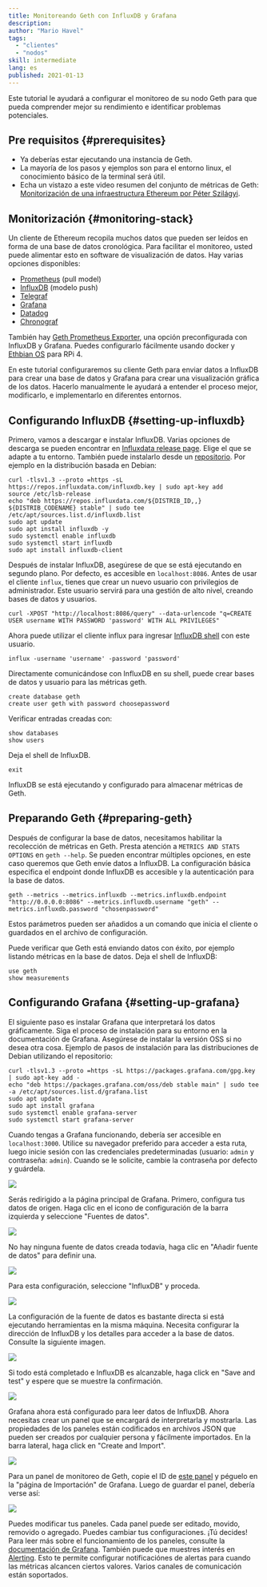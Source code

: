 ```yaml
---
title: Monitoreando Geth con InfluxDB y Grafana
description:
author: "Mario Havel"
tags:
  - "clientes"
  - "nodos"
skill: intermediate
lang: es
published: 2021-01-13
---
```


Este tutorial le ayudará a configurar el monitoreo de su nodo Geth para que pueda comprender mejor su rendimiento e identificar problemas potenciales.

## Pre requisitos {#prerequisites}

- Ya deberías estar ejecutando una instancia de Geth.
- La mayoría de los pasos y ejemplos son para el entorno linux, el conocimiento básico de la terminal será útil.
- Echa un vistazo a este video resumen del conjunto de métricas de Geth: [Monitorización de una infraestructura Ethereum por Péter Szilágyi](https://www.youtube.com/watch?v=cOBab8IJMYI).

## Monitorización {#monitoring-stack}

Un cliente de Ethereum recopila muchos datos que pueden ser leídos en forma de una base de datos cronológica. Para facilitar el monitoreo, usted puede alimentar esto en software de visualización de datos. Hay varias opciones disponibles:

- [Prometheus](https://prometheus.io/) (pull model)
- [InfluxDB](https://www.influxdata.com/get-influxdb/) (modelo push)
- [Telegraf](https://www.influxdata.com/get-influxdb/)
- [Grafana](https://www.grafana.com/)
- [Datadog](https://www.datadoghq.com/)
- [Chronograf](https://www.influxdata.com/time-series-platform/chronograf/)

También hay [Geth Prometheus Exporter](https://github.com/hunterlong/gethexporter), una opción preconfigurada con InfluxDB y Grafana. Puedes configurarlo fácilmente usando docker y [Ethbian OS](https://ethbian.org/index.html) para RPi 4.

En este tutorial configuraremos su cliente Geth para enviar datos a InfluxDB para crear una base de datos y Grafana para crear una visualización gráfica de los datos. Hacerlo manualmente le ayudará a entender el proceso mejor, modificarlo, e implementarlo en diferentes entornos.

## Configurando InfluxDB {#setting-up-influxdb}

Primero, vamos a descargar e instalar InfluxDB. Varias opciones de descarga se pueden encontrar en [Influxdata release page](https://portal.influxdata.com/downloads/). Elige el que se adapte a tu entorno. También puede instalarlo desde un [repositorio](https://repos.influxdata.com/). Por ejemplo en la distribución basada en Debian:

```
curl -tlsv1.3 --proto =https -sL https://repos.influxdata.com/influxdb.key | sudo apt-key add
source /etc/lsb-release
echo "deb https://repos.influxdata.com/${DISTRIB_ID,,} ${DISTRIB_CODENAME} stable" | sudo tee /etc/apt/sources.list.d/influxdb.list
sudo apt update
sudo apt install influxdb -y
sudo systemctl enable influxdb
sudo systemctl start influxdb
sudo apt install influxdb-client
```

Después de instalar InfluxDB, asegúrese de que se está ejecutando en segundo plano. Por defecto, es accesible en `localhost:8086`. Antes de usar el cliente `influx`, tienes que crear un nuevo usuario con privilegios de administrador. Este usuario servirá para una gestión de alto nivel, creando bases de datos y usuarios.

```
curl -XPOST "http://localhost:8086/query" --data-urlencode "q=CREATE USER username WITH PASSWORD 'password' WITH ALL PRIVILEGES"
```

Ahora puede utilizar el cliente influx para ingresar [InfluxDB shell](https://docs.influxdata.com/influxdb/v1.8/tools/shell/) con este usuario.

```
influx -username 'username' -password 'password'
```

Directamente comunicándose con InfluxDB en su shell, puede crear bases de datos y usuario para las métricas geth.

```
create database geth
create user geth with password choosepassword
```

Verificar entradas creadas con:

```
show databases
show users
```

Deja el shell de InfluxDB.

```
exit
```

InfluxDB se está ejecutando y configurado para almacenar métricas de Geth.

## Preparando Geth {#preparing-geth}

Después de configurar la base de datos, necesitamos habilitar la recolección de métricas en Geth. Presta atención a `METRICS AND STATS OPTIONS` en `geth --help`. Se pueden encontrar múltiples opciones, en este caso queremos que Geth envíe datos a InfluxDB. La configuración básica especifica el endpoint donde InfluxDB es accesible y la autenticación para la base de datos.

```
geth --metrics --metrics.influxdb --metrics.influxdb.endpoint "http://0.0.0.0:8086" --metrics.influxdb.username "geth" --metrics.influxdb.password "chosenpassword"
```

Estos parámetros pueden ser añadidos a un comando que inicia el cliente o guardados en el archivo de configuración.

Puede verificar que Geth está enviando datos con éxito, por ejemplo listando métricas en la base de datos. Deja el shell de InfluxDB:

```
use geth
show measurements
```

## Configurando Grafana {#setting-up-grafana}

El siguiente paso es instalar Grafana que interpretará los datos gráficamente. Siga el proceso de instalación para su entorno en la documentación de Grafana. Asegúrese de instalar la versión OSS si no desea otra cosa. Ejemplo de pasos de instalación para las distribuciones de Debian utilizando el repositorio:

```
curl -tlsv1.3 --proto =https -sL https://packages.grafana.com/gpg.key | sudo apt-key add -
echo "deb https://packages.grafana.com/oss/deb stable main" | sudo tee -a /etc/apt/sources.list.d/grafana.list
sudo apt update
sudo apt install grafana
sudo systemctl enable grafana-server
sudo systemctl start grafana-server
```

Cuando tengas a Grafana funcionando, debería ser accesible en `localhost:3000`. Utilice su navegador preferido para acceder a esta ruta, luego inicie sesión con las credenciales predeterminadas (usuario: `admin` y contraseña: `admin`). Cuando se le solicite, cambie la contraseña por defecto y guárdela.

![](./grafana1.png)

Serás redirigido a la página principal de Grafana. Primero, configura tus datos de origen. Haga clic en el icono de configuración de la barra izquierda y seleccione "Fuentes de datos".

![](./grafana2.png)

No hay ninguna fuente de datos creada todavía, haga clic en "Añadir fuente de datos" para definir una.

![](./grafana3.png)

Para esta configuración, seleccione "InfluxDB" y proceda.

![](./grafana4.png)

La configuración de la fuente de datos es bastante directa si está ejecutando herramientas en la misma máquina. Necesita configurar la dirección de InfluxDB y los detalles para acceder a la base de datos. Consulte la siguiente imagen.

![](./grafana5.png)

Si todo está completado e InfluxDB es alcanzable, haga click en "Save and test" y espere que se muestre la confirmación.

![](./grafana6.png)

Grafana ahora está configurado para leer datos de InfluxDB. Ahora necesitas crear un panel que se encargará de interpretarla y mostrarla. Las propiedades de los paneles están codificados en archivos JSON que pueden ser creados por cualquier persona y fácilmente importados. En la barra lateral, haga click en "Create and Import".

![](./grafana7.png)

Para un panel de monitoreo de Geth, copie el ID de [este panel](https://grafana.com/grafana/dashboards/13877/) y péguelo en la "página de Importación" de Grafana. Luego de guardar el panel, debería verse así:

![](./grafana8.png)

Puedes modificar tus paneles. Cada panel puede ser editado, movido, removido o agregado. Puedes cambiar tus configuraciones. ¡Tú decides! Para leer más sobre el funcionamiento de los paneles, consulte la [documentación de Grafana](https://grafana.com/docs/grafana/latest/dashboards/). También puede que muestres interés en [Alerting](https://grafana.com/docs/grafana/latest/alerting/). Esto te permite configurar notificaciónes de alertas para cuando las métricas alcancen ciertos valores. Varios canales de comunicación están soportados.
